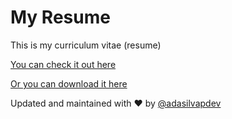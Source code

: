 # My Resume
This is my curriculum vitae (resume)

[You can check it out here](https://adasilvapdev.github.io/resume/)

[Or you can download it here](https://docs.google.com/viewerng/viewer?url=https://raw.githubusercontent.com/adasilvapdev/curriculum/master/AndreaDaSilva_Resume.pdf)



Updated and maintained with ❤️ by [@adasilvapdev](https://adasilvapdev.github.io/web/)
